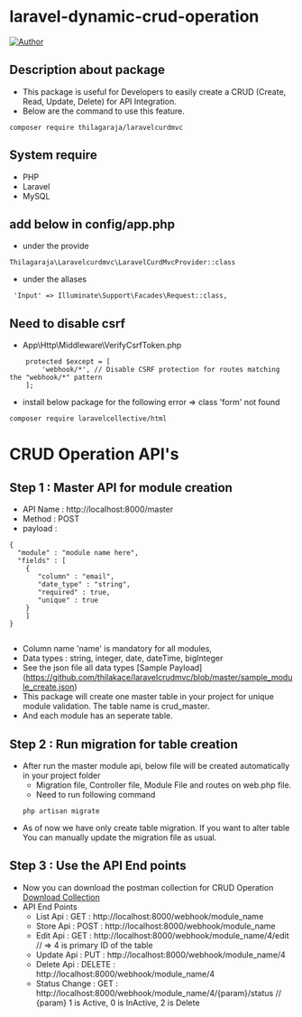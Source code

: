 # laravel-dynamic-crud-operation

[![Author](https://img.shields.io/badge/Author-Thilagaraja-blue.svg?style=flat-square)](https://github.com/thilakace)

## Description about package
* This package is useful for Developers to easily create a CRUD (Create, Read, Update, Delete) for API Integration.
* Below are the command to use this feature.
```
composer require thilagaraja/laravelcurdmvc 
```
## System require
* PHP
* Laravel
* MySQL

## add below in config/app.php

* under the provide 
```
Thilagaraja\Laravelcurdmvc\LaravelCurdMvcProvider::class
```
* under the allases
```
 'Input' => Illuminate\Support\Facades\Request::class,
```
## Need to disable csrf 
* App\Http\Middleware\VerifyCsrfToken.php

```
    protected $except = [
        'webhook/*', // Disable CSRF protection for routes matching the "webhook/*" pattern
    ];
```
* install below package for the following error => class 'form' not found 
```
composer require laravelcollective/html
```

# CRUD Operation API's

## Step 1 : Master API for module creation 
* API Name : http://localhost:8000/master
* Method   : POST
* payload  :  

```
{
  "module" : "module name here",
  "fields" : [
    {
       "column" : "email",
       "date_type" : "string",
       "required" : true,
       "unique" : true
    }
    ]
}


```
* Column name 'name' is mandatory for all modules,
* Data types : string, integer, date, dateTime, bigInteger
* See the json file all data types [Sample Payload] (https://github.com/thilakace/laravelcrudmvc/blob/master/sample_module_create.json)
* This package will create one master table in your project for unique module validation. The table name is crud_master.
* And each module has an seperate table. 
## Step 2 : Run migration for table creation 
* After run the master module api, below file will be created automatically in your project folder
  - Migration file, Controller file, Module File and routes on web.php file.
  - Need to run following command 
  ```
  php artisan migrate
  ```
* As of now we have only create table migration. If you want to alter table You can manually update the migration file as usual.  
## Step 3 : Use the API End points  
* Now you can download the postman  collection for CRUD Operation   [Download Collection](https://github.com/thilakace/laravelcrudmvc/blob/master/Laravel-crud-mvc-collection.json)
* API End Points
  - List Api      :  GET   : http://localhost:8000/webhook/module_name
  - Store Api     :  POST  : http://localhost:8000/webhook/module_name
  - Edit Api      :  GET   : http://localhost:8000/webhook/module_name/4/edit   // => 4 is primary ID of the table
  - Update Api    :  PUT   : http://localhost:8000/webhook/module_name/4
  - Delete Api    : DELETE : http://localhost:8000/webhook/module_name/4
  - Status Change :   GET  : http://localhost:8000/webhook/module_name/4/{param}/status  // {param} 1 is Active, 0 is InActive, 2 is Delete 

  

